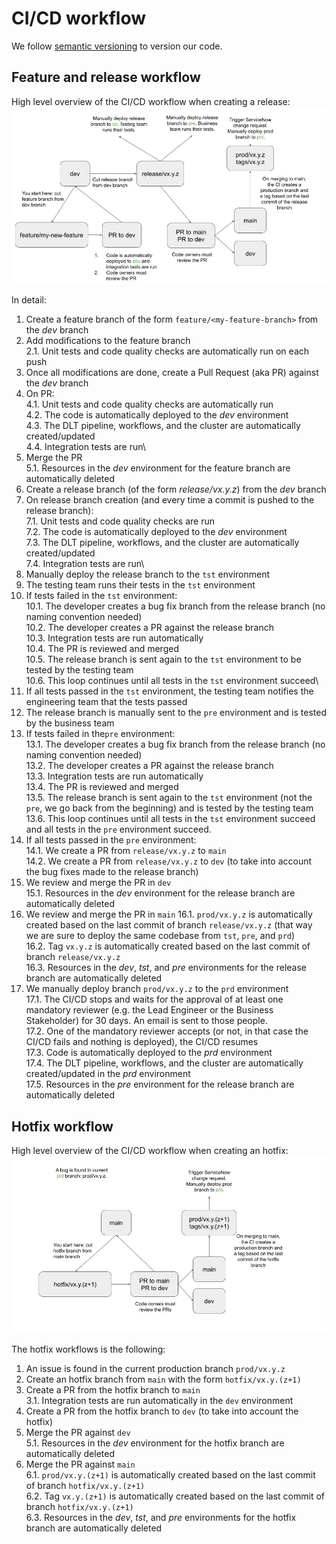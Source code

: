 # CI/CD workflow

We follow [semantic versioning](https://semver.org/) to version our code.

## Feature and release workflow

High level overview of the CI/CD workflow when creating a release:
![CI/CD workflow](./images/ci_cd_workflow_release_v5_2.jpg)

In detail:
1. Create a feature branch of the form `feature/<my-feature-branch>` from the *dev* branch
2. Add modifications to the feature branch\
  2.1. Unit tests and code quality checks are automatically run on each push
3. Once all modifications are done, create a Pull Request (aka PR) against the *dev* branch
4. On PR:\
  4.1. Unit tests and code quality checks are automatically run\
  4.2. The code is automatically deployed to the *dev* environment\
  4.3. The DLT pipeline, workflows, and the cluster are automatically created/updated\
  4.4. Integration tests are run\
5. Merge the PR\
  5.1. Resources in the *dev* environment for the feature branch are automatically deleted
6. Create a release branch (of the form *release/vx.y.z*) from the *dev* branch
7. On release branch creation (and every time a commit is pushed to the release branch):\
  7.1. Unit tests and code quality checks are run\
  7.2. The code is automatically deployed to the *dev* environment\
  7.3. The DLT pipeline, workflows, and the cluster are automatically created/updated\
  7.4. Integration tests are run\
8. Manually deploy the release branch to the `tst` environment
9. The testing team runs their tests in the `tst` environment
10. If tests failed in the `tst` environment:\
  10.1. The developer creates a bug fix branch from the release branch (no naming convention needed)\
  10.2. The developer creates a PR against the release branch\
  10.3. Integration tests are run automatically\
  10.4. The PR is reviewed and merged\
  10.5. The release branch is sent again to the `tst` environment to be tested by the testing team\
  10.6. This loop continues until all tests in the `tst` environment succeed\
11. If all tests passed in the `tst` environment, the testing team notifies the engineering team that the tests passed
12. The release branch is manually sent to the `pre` environment and is tested by the business team
13. If tests failed in the`pre` environment:\
  13.1. The developer creates a bug fix branch from the release branch (no naming convention needed)\
  13.2. The developer creates a PR against the release branch\
  13.3. Integration tests are run automatically\
  13.4. The PR is reviewed and merged\
  13.5. The release branch is sent again to the `tst` environment (not the `pre`, we go back from the beginning) and is tested by the testing team\
  13.6. This loop continues until all tests in the `tst` environment succeed and all tests in the `pre` environment succeed.
14. If all tests passed in the `pre` environment:\
  14.1. We create a PR from `release/vx.y.z` to `main`\
  14.2. We create a PR from `release/vx.y.z` to `dev` (to take into account the bug fixes made to the release branch)
15. We review and merge the PR in `dev`\
  15.1. Resources in the *dev* environment for the release branch are automatically deleted
16. We review and merge the PR in `main`
  16.1. `prod/vx.y.z` is automatically created based on the last commit of branch `release/vx.y.z` (that way we are sure to deploy the same codebase from `tst`, `pre`, and `prd`)\
  16.2. Tag `vx.y.z` is automatically created based on the last commit of branch `release/vx.y.z`\
  16.3. Resources in the *dev*, *tst*, and *pre* environments for the release branch are automatically deleted
17. We manually deploy branch `prod/vx.y.z` to the `prd` environment\
  17.1. The CI/CD stops and waits for the approval of at least one mandatory reviewer (e.g. the Lead Engineer or the Business Stakeholder) for 30 days. An email is sent to those people.\
  17.2. One of the mandatory reviewer accepts (or not, in that case the CI/CD fails and nothing is deployed), the CI/CD resumes\
  17.3. Code is automatically deployed to the *prd* environment\
  17.4. The DLT pipeline, workflows, and the cluster are automatically created/updated in the *prd* environment\
  17.5. Resources in the *pre* environment for the release branch are automatically deleted

## Hotfix workflow

High level overview of the CI/CD workflow when creating an hotfix:
![CI/CD workflow](./images/ci_cd_workflow_hotfix_v5_2.jpg)

The hotfix workflows is the following:
1. An issue is found in the current production branch `prod/vx.y.z`
2. Create an hotfix branch from `main` with the form `hotfix/vx.y.(z+1)`
3. Create a PR from the hotfix branch to `main`\
  3.1. Integration tests are run automatically in the `dev` environment
4. Create a PR from the hotfix branch to `dev` (to take into account the hotfix)
5. Merge the PR against `dev`\
  5.1. Resources in the *dev* environment for the hotfix branch are automatically deleted
6. Merge the PR against `main`\
  6.1. `prod/vx.y.(z+1)` is automatically created based on the last commit of branch `hotfix/vx.y.(z+1)`\
  6.2. Tag `vx.y.(z+1)` is automatically created based on the last commit of branch `hotfix/vx.y.(z+1)`\
  6.3. Resources in the *dev*, *tst*, and *pre* environments for the hotfix branch are automatically deleted